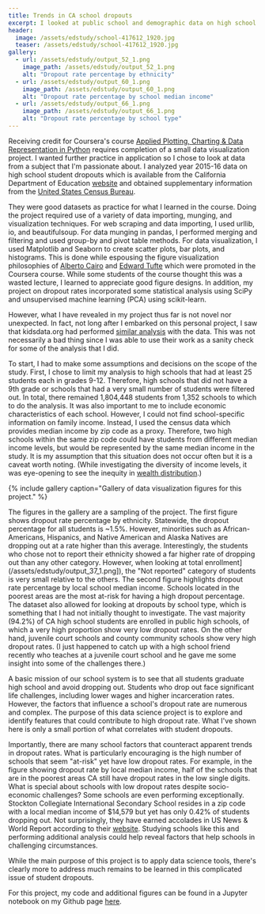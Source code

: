 ```yaml
---
title: Trends in CA school dropouts
excerpt: I looked at public school and demographic data on high school student dropouts to apply and practice Python data munging and visualization skills.
header:
  image: /assets/edstudy/school-417612_1920.jpg
  teaser: /assets/edstudy/school-417612_1920.jpg
gallery:
  - url: /assets/edstudy/output_52_1.png
    image_path: /assets/edstudy/output_52_1.png
    alt: "Dropout rate percentage by ethnicity"
  - url: /assets/edstudy/output_60_1.png
    image_path: /assets/edstudy/output_60_1.png
    alt: "Dropout rate percentage by school median income"
  - url: /assets/edstudy/output_66_1.png
    image_path: /assets/edstudy/output_66_1.png
    alt: "Dropout rate percentage by school type"
---
```


Receiving credit for Coursera's course [Applied Plotting, Charting & Data Representation in Python](https://www.coursera.org/learn/python-plotting) requires completion of a small data visualization project. I wanted further practice in application so I chose to look at data from a subject that I'm passionate about. I analyzed year 2015-16 data on high school student dropouts which is available from the California Department of Education [website](https://www.cde.ca.gov/ds/sd/sd/filesdropouts.asp) and obtained supplementary information from the [United States Census Bureau](https://factfinder.census.gov/faces/nav/jsf/pages/index.xhtml).

They were good datasets as practice for what I learned in the course. Doing the project required use of a variety of data importing, munging, and visualization techniques. For web scraping and data importing, I used urllib, io, and beautifulsoup. For data munging in pandas, I performed merging and filtering and used group-by and pivot table methods. For data visualization, I used Matplotlib and Seaborn to create scatter plots, bar plots, and histograms. This is done while espousing the figure visualization philosophies of [Alberto Cairo](http://www.thefunctionalart.com) and [Edward Tufte](https://www.edwardtufte.com/tufte/) which were promoted in the Coursera course. While some students of the course thought this was a wasted lecture, I learned to appreciate good figure designs. In addition, my project on dropout rates incorporated some statistical analysis using SciPy and unsupervised machine learning (PCA) using scikit-learn.

However, what I have revealed in my project thus far is not novel nor unexpected. In fact, not long after I embarked on this personal project, I saw that kidsdata.org had performed [similar analysis](http://www.kidsdata.org/topic/106/highschooldropouts-race/table#fmt=193&loc=2&tf=84&ch=7&sortColumnId=0&sortType=asc) with the data. This was not necessarily a bad thing since I was able to use their work as a sanity check for some of the analysis that I did.

To start, I had to make some assumptions and decisions on the scope of the study. First, I chose to limit my analysis to high schools that had at least 25 students each in grades 9-12. Therefore, high schools that did not have a 9th grade or schools that had a very small number of students were filtered out. In total, there remained 1,804,448 students from 1,352 schools to which to do the analysis. It was also important to me to include economic characteristics of each school. However, I could not find school-specific information on family income. Instead, I used the census data which provides median income by zip code as a proxy. Therefore, two high schools within the same zip code could have students from different median income levels, but would be represented by the same median income in the study. It is my assumption that this situation does not occur often but it is a caveat worth noting. (While investigating the diversity of income levels, it was eye-opening to see the inequity in [wealth distribution](/assets/edstudy/output_37_1.png).)

{% include gallery caption="Gallery of data visualization figures for this project." %}

The figures in the gallery are a sampling of the project. The first figure shows dropout rate percentage by ethnicity. Statewide, the dropout percentage for all students is ~1.5%. However, minorities such as African-Americans, Hispanics, and Native American and Alaska Natives are dropping out at a rate higher than this average. Interestingly, the students who chose not to report their ethnicity showed a far higher rate of dropping out than any other category. However, when looking at total enrollment](/assets/edstudy/output_37_1.png]), the "Not reported" category of students is very small relative to the others. The second figure highlights dropout rate percentage by local school median income. Schools located in the poorest areas are the most at-risk for having a high dropout percentage. The dataset also allowed for looking at dropouts by school type, which is something that I had not initially thought to investigate. The vast majority (94.2%) of CA high school students are enrolled in public high schools, of which a very high proportion show very low dropout rates. On the other hand, juvenile court schools and county community schools show very high dropout rates. (I just happened to catch up with a high school friend recently who teaches at a juvenile court school and he gave me some insight into some of the challenges there.)

A basic mission of our school system is to see that all students graduate high school and avoid dropping out. Students who drop out face significant life challenges, including lower wages and higher incarceration rates. However, the factors that influence a school's dropout rate are numerous and complex. The purpose of this data science project is to explore and identify features that could contribute to high dropout rate. What I've shown here is only a small portion of what correlates with student dropouts.

Importantly, there are many school factors that counteract apparent trends in dropout rates. What is particularly encouraging is the high number of schools that seem "at-risk" yet have low dropout rates. For example, in the figure showing dropout rate by local median income, half of the schools that are in the poorest areas CA still have dropout rates in the low single digits. What is special about schools with low dropout rates despite socio-economic challenges? Some schools are even performing exceptionally. Stockton Collegiate International Secondary School resides in a zip code with a local median income of $14,579 but yet has only 0.42% of students dropping out. Not surprisingly, they have earned accolades in US News & World Report according to their [website](http://www.stocktoncollegiate.org). Studying schools like this and performing additional analysis could help reveal factors that help schools in challenging circumstances.

While the main purpose of this project is to apply data science tools, there's clearly more to address much remains to be learned in this complicated issue of student dropouts.

For this project, my code and additional figures can be found in a Jupyter notebook on my Github page [here](https://github.com/benslack19/CA_dropout_rates/blob/master/EdDataAnalysis_OverperformingSchools.ipynb).
